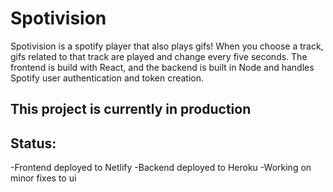 # Spotivision

Spotivision is a spotify player that also plays gifs! When you choose a track, gifs related to that track are played and change every five seconds. The frontend is build with React, and the backend is built in Node and handles Spotify user authentication and token creation.

## This project is currently in production

## Status:

-Frontend deployed to Netlify
-Backend deployed to Heroku
-Working on minor fixes to ui
